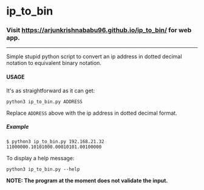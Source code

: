 # ip_to_bin

### Visit https://arjunkrishnababu96.github.io/ip_to_bin/ for web app.

---

Simple stupid python script to convert an ip address in dotted decimal notation to equivalent binary notation.


#### USAGE
It's as straightforward as it can get:
```
python3 ip_to_bin.py ADDRESS
```
Replace `ADDRESS` above with the ip address in dotted decimal format.

##### Example
```
$ python3 ip_to_bin.py 192.168.21.32
11000000.10101000.00010101.00100000
```

To display a help message:

```
python3 ip_to_bin.py --help
```

**NOTE: The program at the moment does not validate the input.**
